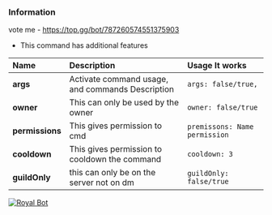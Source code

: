 ### Information
vote me - https://top.gg/bot/787260574551375903
- This command has additional features

| Name | Description | Usage It works |
| :--- | :--- | :--- |
| **args** | Activate command usage, and commands Description | `args: false/true,` |  
| **owner** | This can only be used by the owner | `owner: false/true` |  
| **permissions** | This gives permission to cmd | `premissons: Name permission` |  
| **cooldown** | This gives permission to cooldown the command | `cooldown: 3` |  
| **guildOnly** | this can only be on the server not on dm | `guildOnly: false/true` | 

<a href="https://top.gg/bot/787260574551375903">
  <img src="https://top.gg/api/widget/787260574551375903.svg" alt="Royal Bot" />
  </a>





